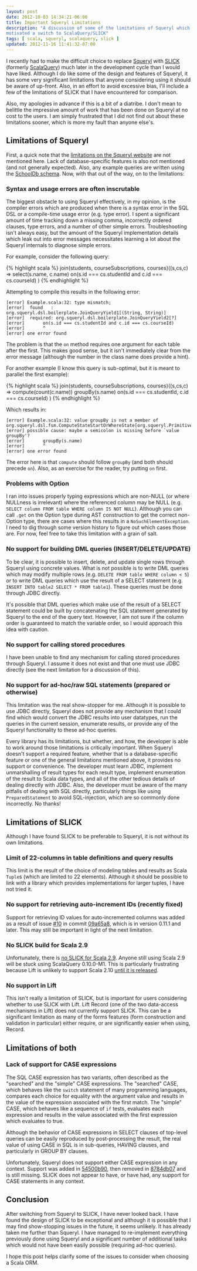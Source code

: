 ```yaml
---
layout: post
date: 2012-10-03 14:34:21-06:00
title: Important Squeryl Limitations
description: "A discussion of some of the limitations of Squeryl which \
motivated a switch to ScalaQuery/SLICK"
tags: [ scala, squeryl, scalaquery, slick ]
updated: 2012-11-16 11:41:32-07:00
---
```

I recently had to make the difficult choice to replace
[Squeryl](http://squeryl.org/) with [SLICK](http://slick.typesafe.com/)
(formerly [ScalaQuery](http://scalaquery.org/)) much later in the development
cycle than I would have liked.  Although I do like some of the design and
features of Squeryl, it has some very significant limitations that anyone
considering using it should be aware of up-front.  Also, in an effort to avoid
excessive bias, I'll include a few of the limitations of SLICK that I have
encountered for comparison.

<!--more-->

Also, my apologies in advance if this is a bit of a diatribe.  I don't mean to
belittle the impressive amount of work that has been done on Squeryl at no
cost to the users.  I am simply frustrated that I did not find out about these
limitations sooner, which is more my fault than anyone else's.

## Limitations of Squeryl

First, a quick note that the [limitations on the Squeryl
website](http://squeryl.org/limitations.html) are not mentioned here.  Lack of
database-specific features is also not mentioned (and not generally expected).
Also, any example queries are written using the [SchoolDb
schema](https://github.com/max-l/Squeryl/blob/master/src/test/scala/org/squeryl/test/schooldb/SchoolDb.scala).
Now, with that out of the way, on to the limitations:

### Syntax and usage errors are often inscrutable

The biggest obstacle to using Squeryl effectively, in my opinion, is the
compiler errors which are produced when there is a syntax error in the SQL DSL
or a compile-time usage error (e.g. type error).  I spent a significant amount
of time tracking down a missing comma, incorrectly ordered clauses, type
errors, and a number of other simple errors.  Troubleshooting isn't always
easy, but the amount of the Squeryl implementation details which leak out into
error messages necessitates learning a lot about the Squeryl internals to
diagnose simple errors.

For example, consider the following query:

{% highlight scala %}
join(students, courseSubscriptions, courses)((s,cs,c) =>
  select(s.name, c.name)
  on(s.id === cs.studentId and c.id === cs.courseId)
)
{% endhighlight %}

Attempting to compile this results in the following error:

    [error] Example.scala:32: type mismatch;
    [error]  found   : org.squeryl.dsl.boilerplate.JoinQueryYield1[(String, String)]
    [error]  required: org.squeryl.dsl.boilerplate.JoinQueryYield2[?]
    [error]       on(s.id === cs.studentId and c.id === cs.courseId)
    [error]       ^
    [error] one error found

The problem is that the `on` method requires one argument for each table after
the first.  This makes good sense, but it isn't immediately clear from the
error message (although the number in the class name does provide a hint).

For another example (I know this query is sub-optimal, but it is meant to
parallel the first example):

{% highlight scala %}
join(students, courseSubscriptions, courses)((s,cs,c) =>
  compute(count(c.name))
  groupBy(s.name)
  on(s.id === cs.studentId, c.id === cs.courseId)
)
{% endhighlight %}

Which results in:

    [error] Example.scala:32: value groupBy is not a member of org.squeryl.dsl.fsm.ComputeStateStartOrWhereState[org.squeryl.PrimitiveTypeMode.LongType]
    [error] possible cause: maybe a semicolon is missing before `value groupBy'?
    [error]       groupBy(s.name)
    [error]       ^
    [error] one error found

The error here is that `compute` should follow `groupBy` (and both should
precede `on`).  Also, as an exercise for the reader, try putting `on` first.

### Problems with Option

I ran into issues properly typing expressions which are non-NULL (or where
NULLness is irrelevant) where the referenced column may be NULL (e.g. `SELECT
column FROM table WHERE column IS NOT NULL`).  Although you can call `.get` on
the Option type during AST construction to get the correct non-Option type,
there are cases where this results in a `NoSuchElementException`.  I need to
dig through some version history to figure out which cases those are.  For now,
feel free to take this limitation with a grain of salt.

### No support for building DML queries (INSERT/DELETE/UPDATE)

To be clear, it is possible to insert, delete, and update single rows through
Squeryl using concrete values.  What is not possible is to write DML queries
which may modify multiple rows (e.g. `DELETE FROM table WHERE column < 5`) or
to write DML queries which use the result of a SELECT statement (e.g.  `INSERT
INTO table2 SELECT * FROM table1`).  These queries must be done through JDBC
directly.

It's possible that DML queries which make use of the result of a SELECT
statement could be built by concatenating the SQL statement generated
by Squeryl to the end of the query text.  However, I am not sure if the column
order is guaranteed to match the variable order, so I would approach this
idea with caution.

### No support for calling stored procedures

I have been unable to find any mechanism for calling stored procedures through
Squeryl.  I assume it does not exist and that one must use JDBC directly (see
the next limitation for a discussion of this).

### No support for ad-hoc/raw SQL statements (prepared or otherwise)

This limitation was the real show-stopper for me.  Although it is possible to
use JDBC directly, Squeryl does not provide any mechanism that I could find
which would convert the JDBC results into user datatypes, run the queries in
the current session, enumerate results, or provide any of the Squeryl
functionality to these ad-hoc queries.

Every library has its limitations, but whether, and how, the developer is able
to work around those limitations is critically important.  When Squeryl
doesn't support a required feature, whether that is a database-specific
feature or one of the general limitations mentioned above, it provides no
support or convenience.  The developer must learn JDBC, implement
unmarshalling of result types for each result type, implement enumeration of
the result to Scala data types, and all of the other tedious details of
dealing directly with JDBC.  Also, the developer must be aware of the many
pitfalls of dealing with SQL directly, particularly things like using
`PreparedStatement` to avoid SQL-injection, which are so commonly done
incorrectly.  No thanks!

## Limitations of SLICK

Although I have found SLICK to be preferable to Squeryl, it is not without its
own limitations.

### Limit of 22-columns in table definitions and query results

This limit is the result of the choice of modeling tables and results as Scala
`Tuple`s (which are limited to 22 elements).  Although it should be possible to
link with a library which provides implementations for larger tuples, I have
not tried it.

### No support for retrieving auto-increment IDs (recently fixed)

Support for retrieving ID values for auto-incremented columns was added as a
result of issue [#10](https://github.com/slick/slick/issues/10) in commit
[09a65a8](https://github.com/slick/slick/commit/09a65a8e88a0363412e218dc5c06023b69809649),
which is in version 0.11.1 and later.  This may still be important in light of
the next limitation.

### No SLICK build for Scala 2.9

Unfortunately, there is [no SLICK for Scala
2.9](https://github.com/slick/slick/issues/25).  Anyone still using Scala 2.9
will be stuck using ScalaQuery 0.10.0-M1.  This is particularly frustrating
because Lift is unlikely to support Scala 2.10 [until it is
released](https://groups.google.com/d/msg/liftweb/4IhZBN2aMXk/RWPnv2JNcHYJ).

### No support in Lift

This isn't really a limitation of SLICK, but is important for users
considering whether to use SLICK with Lift.  Lift Record (one of the two
data-access mechanisms in Lift) does not currently support SLICK.  This can be
a significant limitation as many of the forms features (form construction and
validation in particular) either require, or are significantly easier when
using, Record.

## Limitations of both

### Lack of support for CASE expressions

The SQL CASE expression has two variants, often described as the "searched"
and the "simple" CASE expressions.  The "searched" CASE, which behaves like
the `switch` statement of many programming languages, compares each choice for
equality with the argument value and results in the value of the expression
associated with the first match.  The "simple" CASE, which behaves like a
sequence of `if` tests, evaluates each expression and results in the value
associated with the first expression which evaluates to true.

Although the behavior of CASE expressions in SELECT clauses of top-level
queries can be easily reproduced by post-processing the result, the real value
of using CASE in SQL is in sub-queries, HAVING clauses, and particularly in
GROUP BY clauses.

Unfortunately, Squeryl does not support either CASE expression in any context.
Support was added in
[54500b90](https://github.com/max-l/Squeryl/commit/54500b907f2fc1024b62a30475794dde32008cee),
then removed in
[8784db07](https://github.com/max-l/Squeryl/commit/8784db07f7fdec5aa73034556c1fb6a14c13e7d2)
and is still missing.  SLICK does not appear to have, or have had, any support
for CASE statements in any context.

## Conclusion

After switching from Squeryl to SLICK, I have never looked back.  I have found
the design of SLICK to be exceptional and although it is possible that I may
find show-stopping issues in the future, it seems unlikely.  It has already
taken me further than Squeryl.  I have managed to re-implement everything
previously done using Squeryl and a significant number of additional tasks
which would not have been easily possible (requiring ad-hoc queries).

I hope this post helps clarify some of the issues to consider when choosing a
Scala ORM.
